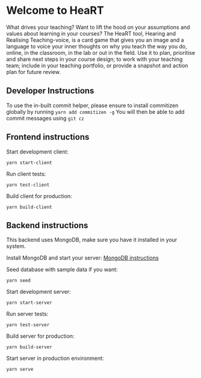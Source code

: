# Welcome to HeaRT

What drives your teaching? Want to lift the hood on your assumptions and values about learning in your courses? The HeaRT tool, Hearing and Realising Teaching-voice, is a card game that gives you an image and a language to voice your inner thoughts on why you teach the way you do, online, in the classroom, in the lab or out in the field. Use it to plan, prioritise and share next steps in your course design; to work with your teaching team; include in your teaching portfolio, or provide a snapshot and action plan for future review.

## Developer Instructions

To use the in-built commit helper, please ensure to install commitizen globally by running
`yarn add commitizen -g`
You will then be able to add commit messages using `git cz`

## Frontend instructions

Start development client:

```
yarn start-client
```

Run client tests:

```
yarn test-client
```

Build client for production:

```
yarn build-client
```

## Backend instructions

This backend uses MongoDB, make sure you have it installed in your system.

Install MongoDB and start your server: [MongoDB instructions](https://docs.mongodb.com/manual/administration/install-community/)

Seed database with sample data if you want:

```
yarn seed
```

Start development server:

```
yarn start-server
```

Run server tests:

```
yarn test-server
```

Build server for production:

```
yarn build-server
```

Start server in production environment:

```
yarn serve
```

